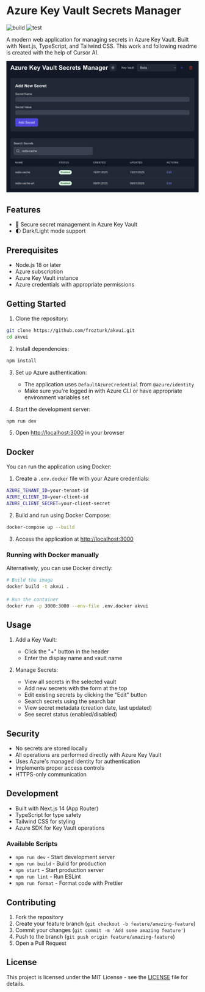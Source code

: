 # Azure Key Vault Secrets Manager

![build](https://github.com/frozturk/akvui/actions/workflows/build.yml/badge.svg)
![test](https://github.com/frozturk/akvui/actions/workflows/test.yml/badge.svg)

A modern web application for managing secrets in Azure Key Vault. Built with Next.js, TypeScript, and Tailwind CSS.
This work and following readme is created with the help of Cursor AI.

![Azure Key Vault Secrets Manager](akvui.png)

## Features

- 🔐 Secure secret management in Azure Key Vault
- 🌓 Dark/Light mode support

## Prerequisites

- Node.js 18 or later
- Azure subscription
- Azure Key Vault instance
- Azure credentials with appropriate permissions

## Getting Started

1. Clone the repository:
```bash
git clone https://github.com/frozturk/akvui.git
cd akvui
```

2. Install dependencies:
```bash
npm install
```

3. Set up Azure authentication:
   - The application uses `DefaultAzureCredential` from `@azure/identity`
   - Make sure you're logged in with Azure CLI or have appropriate environment variables set

4. Start the development server:
```bash
npm run dev
```

5. Open [http://localhost:3000](http://localhost:3000) in your browser

## Docker

You can run the application using Docker:

1. Create a `.env.docker` file with your Azure credentials:
```bash
AZURE_TENANT_ID=your-tenant-id
AZURE_CLIENT_ID=your-client-id
AZURE_CLIENT_SECRET=your-client-secret
```

2. Build and run using Docker Compose:
```bash
docker-compose up --build
```

3. Access the application at [http://localhost:3000](http://localhost:3000)

### Running with Docker manually

Alternatively, you can use Docker directly:

```bash
# Build the image
docker build -t akvui .

# Run the container
docker run -p 3000:3000 --env-file .env.docker akvui
```

## Usage

1. Add a Key Vault:
   - Click the "+" button in the header
   - Enter the display name and vault name

2. Manage Secrets:
   - View all secrets in the selected vault
   - Add new secrets with the form at the top
   - Edit existing secrets by clicking the "Edit" button
   - Search secrets using the search bar
   - View secret metadata (creation date, last updated)
   - See secret status (enabled/disabled)

## Security

- No secrets are stored locally
- All operations are performed directly with Azure Key Vault
- Uses Azure's managed identity for authentication
- Implements proper access controls
- HTTPS-only communication

## Development

- Built with Next.js 14 (App Router)
- TypeScript for type safety
- Tailwind CSS for styling
- Azure SDK for Key Vault operations

### Available Scripts

- `npm run dev` - Start development server
- `npm run build` - Build for production
- `npm start` - Start production server
- `npm run lint` - Run ESLint
- `npm run format` - Format code with Prettier

## Contributing

1. Fork the repository
2. Create your feature branch (`git checkout -b feature/amazing-feature`)
3. Commit your changes (`git commit -m 'Add some amazing feature'`)
4. Push to the branch (`git push origin feature/amazing-feature`)
5. Open a Pull Request

## License

This project is licensed under the MIT License - see the [LICENSE](LICENSE) file for details.
